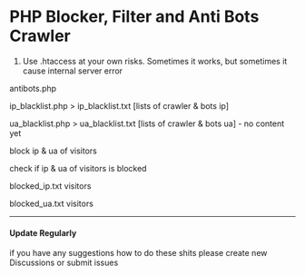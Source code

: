 # PHP Blocker, Filter and Anti Bots Crawler

1. Use .htaccess at your own risks. Sometimes it works, but sometimes it cause internal server error

antibots.php

ip_blacklist.php > ip_blacklist.txt [lists of crawler & bots ip]

ua_blacklist.php > ua_blacklist.txt [lists of crawler & bots ua] - no content yet

block ip & ua of visitors

check if ip & ua of visitors is blocked

blocked_ip.txt visitors

blocked_ua.txt visitors

---

#### Update Regularly

if you have any suggestions how to do these shits please create new Discussions or submit issues



    
                  
    

          
  
